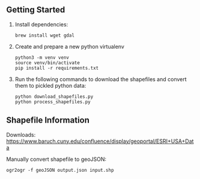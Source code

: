 Getting Started
------------------------------------------
1. Install dependencies:
    ```
    brew install wget gdal
    ```
    
2. Create and prepare a new python virtualenv
    ```
    python3 -m venv venv
    source venv/bin/activate    
    pip install -r requirements.txt
    ```
    
3. Run the following commands to download the shapefiles and convert them to pickled python data:
    ```
    python download_shapefiles.py
    python process_shapefiles.py
    ```


Shapefile Information
------------------------------------------

Downloads:
    https://www.baruch.cuny.edu/confluence/display/geoportal/ESRI+USA+Data

Manually convert shapefile to geoJSON:

    ogr2ogr -f geoJSON output.json input.shp
